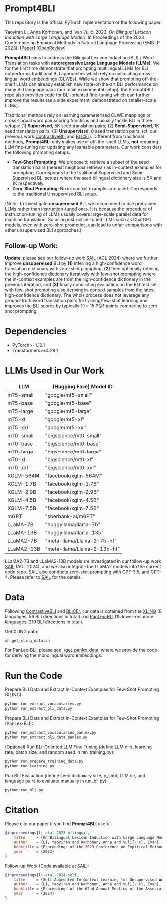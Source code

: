 # Prompt4BLI
This repository is the official PyTorch implementation of the following paper:

Yaoyiran Li, Anna Korhonen, and Ivan Vulić. 2023. *On Bilingual Lexicon Induction with Large Language Models*. In Proceedings of the 2023 Conference on Empirical Methods in Natural Language Processing (EMNLP 2023). [[Paper]](https://aclanthology.org/2023.emnlp-main.595/) [[OpenReview]](https://openreview.net/forum?id=PnAmH1silV)

**Prompt4BLI** aims to address the Bilingual Lexicon Induction (BLI) / Word Translation tasks with **autoregressive Large Language Models (LLMs)**. We for the first time demonstrate that prompting multilingual LLMs for BLI outperforms traditional BLI approaches which rely on calculating cross-lingual word embeddings (CLWEs). While we show that prompting off-the-shelf LLMs can already establish new state-of-the-art BLI performance on many BLI language pairs (our main experimental setup), the Prompt4BLI repo also provides code for BLI-oriented fine-tuning which can further improve the results (as a side experiment, demonstrated on smaller-scale LLMs).

Traditional methods rely on learning parameterized CLWE mappings or cross-lingual word pair scoring functions and usually tackle BLI in three setups: (1) **Supervised**, 5K seed translation pairs; (2) **Semi-Supervised**, 1K seed translation pairs; (3) **Unsupervised**, 0 seed translation pairs. (cf. our previous work [ContrastiveBLI](https://github.com/cambridgeltl/ContrastiveBLI) and [BLICEr](https://github.com/cambridgeltl/BLICEr)). Different from traditional methods, **Prompt4BLI** only makes use of off-the-shelf LLMs, **not** requiring LLM fine-tuning nor updating any learnable parameters. Our work considers the following prompting setups:

- **Few-Shot Prompting**: We propose to retrieve a subset of the seed translation pairs (nearest neighbour retrieval) as in-context examples for prompting. Corresponds to the traditional Supervised and Semi-Supervised BLI setups where the seed bilingual dictionary size is 5K and 1K respectively.
- **Zero-Shot Prompting**: No in-context examples are used. Corresponds to the traditional Unsupervised BLI setup.

(Note: To investigate **unsupervised** BLI, we recommend to use pretrained LLMs rather than instruction-tuned ones. It is because the procedure of instruction-tuning of LLMs usually covers large-scale parallel data for machine translation. So using instruction-tuned LLMs such as ChatGPT models, even with zero-shot prompting, can lead to unfair comparisons with other unsupervised BLI approaches.)

## Follow-up Work:

**Update**: please see our follow-up work [SAIL](https://github.com/cambridgeltl/sail-bli) (ACL 2024) where we further improve **unsupervised** BLI by **(1)** inferring a high-confidence word translation dictionary with zero-shot prompting, **(2)** then optionally refining the high-confidence dictionary iteratively with few-shot prompting where the in-context examples are from the high-confidence dictionary in the previous iteration, and **(3)** finally conducting evaluation on the BLI test set with few-shot prompting also deriving in-context samples from the latest high-confidence dictionary. The whole process does not leverage any ground-truth word translation pairs for training/few-shot learning and improves the BLI scores by typically 10 ~ 15 P@1 points comparing to zero-shot prompting. 

# Dependencies
- PyTorch>=1.10.1
- Transformers>=4.28.1

# LLMs Used in Our Work

| LLM | (Hugging Face) Model ID |
| -------- | -------- |
| mT5-small | "google/mt5-small" |
| mT5-base | "google/mt5-base" |
| mT5-large | "google/mt5-large" |
| mT5-xl | "google/mt5-xl" |
| mT5-xxl | "google/mt5-xxl" |
| mT0-small | "bigscience/mt0-small" |
| mT0-base | "bigscience/mt0-base" |
| mT0-large | "bigscience/mt0-large" |
| mT0-xl | "bigscience/mt0-xl" |
| mT0-xxl | "bigscience/mt0-xxl" |
| XGLM-564M | "facebook/xglm-564M" |
| XGLM-1.7B | "facebook/xglm-1.7B" |
| XGLM-2.9B | "facebook/xglm-2.9B" |
| XGLM-4.5B | "facebook/xglm-4.5B" |
| XGLM-7.5B | "facebook/xglm-7.5B" |
| mGPT | "sberbank-ai/mGPT" |
| LLaMA-7B | "huggyllama/llama-7b" |
| LLaMA-13B | "huggyllama/llama-13b" |
| LLaMA2-7B | "meta-llama/Llama-2-7b-hf" |
| LLaMA2-13B | "meta-llama/Llama-2-13b-hf" |

LLaMA2-7B and LLaMA2-13B models are investigated in our follow-up work [SAIL](https://github.com/cambridgeltl/sail-bli) (ACL 2024), and we also integrate the LLaMA2 models into the current code repo. [SAIL](https://github.com/cambridgeltl/sail-bli) also conducts zero-shot prompting with GPT-3.5, and GPT-4. Please refer to [SAIL](https://github.com/cambridgeltl/sail-bli) for the details. 

# Data
Following [ContrastiveBLI](https://github.com/cambridgeltl/ContrastiveBLI/) and [BLICEr](https://github.com/cambridgeltl/BLICEr), our data is obtained from the [XLING](https://github.com/codogogo/xling-eval) (8 languages, 56 BLI directions in total) and [PanLex-BLI](https://github.com/cambridgeltl/panlex-bli) (15 lower-resource languages, 210 BLI directions in total).

Get XLING data:
```bash
sh get_xling_data.sh
```

For PanLex-BLI, please see [./get_panlex_data](./get_panlex_data), where we provide the code for deriving the monolingual word embeddings.

# Run the Code
Prepare BLI Data and Extract In-Context Examples for Few-Shot Prompting (XLING):
```bash
python run_extract_vocabularies.py
python run_extract_bli_data.py
```

Prepare BLI Data and Extract In-Context Examples for Few-Shot Prompting (PanLex-BLI):
```bash
python run_extract_vocabularies_panlex.py
python run_extract_bli_data_panlex.py
```

(Optional) Run BLI-Oriented LLM Fine-Tuning (define LLM dirs, learning rate, batch size, and random seed in run_training.py):
```bash
python run_prepare_training_data.py
python run_training.py
```

Run BLI Evaluation (define seed dictionary size, n_shot, LLM dir, and language pairs to evaluate manually in run_bli.py):
```bash
python run_bli.py
```

# Citation
Please cite our paper if you find **Prompt4BLI** useful.
```bibtex
@inproceedings{li-etal-2023-bilingual,
    title     = {On Bilingual Lexicon Induction with Large Language Models},
    author    = {Li, Yaoyiran and Korhonen, Anna and Vuli{\'c}, Ivan},
    booktitle = {Proceedings of the 2023 Conference on Empirical Methods in Natural Language Processing},    
    year      = {2023}
}
```
Follow-up Work (Code available at [SAIL](https://github.com/cambridgeltl/sail-bli)): 
```bibtex
@inproceedings{li-etal-2024-self,
    title     = {Self-Augmented In-Context Learning for Unsupervised Word Translation},
    author    = {Li, Yaoyiran and Korhonen, Anna and Vuli{\'c}, Ivan},
    booktitle = {Proceedings of the 62nd Annual Meeting of the Association for Computational Linguistics},    
    year      = {2024}
}
```
